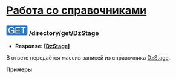 [Работа со справочниками](../../index.md)
=========================================

### ![GET](../../../../img/get.png) /directory/get/DzStage
* **Response: [[DzStage](../../../../types/types.md#dzstage)]**

В ответе передаётся массив записей из справочника [DzStage](../../../../types/types.md#dzstage).

**[Примеры](examples/get.md)**